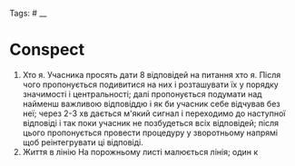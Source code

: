 Tags: #
__
# Conspect
1. Хто я. 
	Учасника просять дати 8 відповідей на питання хто я. Після чого пропонується подивитися на них і розташувати їх у порядку значимості і центральності; далі пропонується подумати над найменш важливою відповіддю і як би учасник себе відчував без неї; через 2-3 хв дається м'який сигнал і переходимо до наступної відповіді і так поки учасник не позбудеться всіх відповідей; після цього пропонується провести процедуру у зворотньому напрямі щоб реінтегрувати ці відповіді.
2. Життя в лінію
	На порожньому листі малюється лінія; один к
